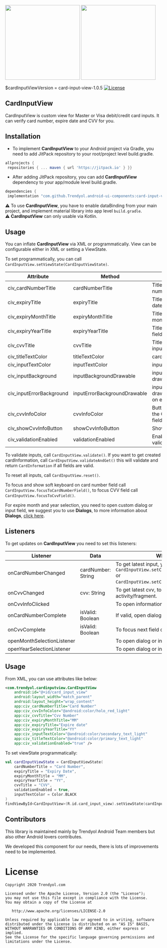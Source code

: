 
<img src="https://raw.githubusercontent.com/Trendyol/android-ui-components/master/images/card-input-view-1.png" width="240"/> <img src="https://raw.githubusercontent.com/Trendyol/android-ui-components/master/images/card-input-view-2.png" width="240"/>
  
$cardInputViewVersion = card-input-view-1.0.5 [![License](https://img.shields.io/badge/License-Apache%202.0-blue.svg)](https://opensource.org/licenses/Apache-2.0)
  
## CardInputView  
CardInputView is custom view for Master or Visa debit/credit card inputs. It can verify card number, expire date and CVV for you.
  
## Installation  
  - To implement **CardInputView** to your Android project via Gradle, you need to add JitPack repository to your root/project level build.gradle.  
```gradle  
allprojects {  
 repositories { ... maven { url 'https://jitpack.io' } }}  
```  
 - After adding JitPack repository, you can add **CardInputView** dependency to your app/module level build.gradle.
```gradle
dependencies {  
 implementation "com.github.Trendyol.android-ui-components:card-input-view:$cardInputViewVersion"}
```  
:warning: To use **CardInputView**, you have to enable dataBinding from your main project, and implement material library into app level `build.gradle`.  
:warning: **CardInputView** can only usable via Kotlin.

## Usage
You can inflate **CardInputView** via XML or programmatically. View can be configurable either in XML or setting a ViewState.

To set programmatically, you can call `CardInputView.setViewState(CardInputViewState)`.

| Attribute |  Method | Description | Default Value |
| ------------- | ------------- | ------------- | ------------- |
| civ_cardNumberTitle | cardNumberTitle | Title to show above card number input field. | "" |
| civ_expiryTitle | expiryTitle |  Title to show above expire date fields. | "" |
| civ_expiryMonthTitle | expiryMonthTitle | Title to show on expire month field. | "" |
| civ_expiryYearTitle | expiryYearTitle | Title to show on expire year field. | "" |
| civ_cvvTitle | cvvTitle | Title to show above CVV input field. | "" |
| civ_titleTextColor | titleTextColor | cardNumberTitle text color. | Color.BLACK |
| civ_inputTextColor | inputTextColor | input field text color. | Color.DKGRAY |
| civ_inputBackground | inputBackgroundDrawable | input field background drawableResource/drawable. | shape_card_input_field_background |
| civ_inputErrorBackground | inputErrorBackgroundDrawable | input field background drawableResource/drawable on error. | shape_card_input_field_error_background |
| civ_cvvInfoColor | cvvInfoColor | Button on the right side of the CVV field, tint for this field. | Color.RED |
| civ_showCvvInfoButton | showCvvInfoButton | Show or hide cvvInfo. | true |
| civ_validationEnabled | validationEnabled | Enable or disable input validations. | false |

To validate inputs, call `CardInputView.validate()`. If you want to get created cardInformation, call `CardInputView.validateAndGet()` this will validate and return `CardInformation` if all fields are valid.

To reset all inputs, call `CardInputView.reset()`.

To focus and show soft keyboard on card number field call `CardInputView.focusToCardNumberField()`, to focus CVV field call `CardInputView.focusToCvvField()`.

For expire month and year selection, you need to open custom dialog or input field, we suggest you to use **Dialogs**, to more information about **Dialogs**, [click here](https://github.com/Trendyol/android-ui-components/tree/master/libraries/dialogs).

## Listeners
To get updates on **CardInputView** you need to set this listeners:

| Listener | Data | What to use for? |
| ------------- | ------------- | ------------- |
| onCardNumberChanged | cardNumber: String | To get latest input, you can set `CardInputView.setCardTypeLogoDrawable(Drawable)` or `CardInputView.setCardBankLogoDrawable(Drawable)`. |
| onCvvChanged | cvv: String | To get latest cvv, to focus next field on your activity/fragment. |
| onCvvInfoClicked |  | To open information dialog about CVV. |
| onCardNumberComplete | isValid: Boolean | If valid, open dialog for expire month dialog. |
| onCvvComplete | isValid: Boolean | To focus next field on your activity/fragment. |
| openMonthSelectionListener |  | To open dialog or input field for expire month. |
| openYearSelectionListener |  | To open dialog or input field for expire year. |

## Usage

From XML, you can use attributes like below:

```xml
<com.trendyol.cardinputview.CardInputView
    android:id="@+id/card_input_view"
    android:layout_width="match_parent"
    android:layout_height="wrap_content"
    app:civ_cardNumberTitle="Card Number"
    app:civ_cvvInfoColor="@android:color/holo_red_light"
    app:civ_cvvTitle="Cvv Number"
    app:civ_expiryMonthTitle="MM"
    app:civ_expiryTitle="Expire date"
    app:civ_expiryYearTitle="YY"
    app:civ_inputTextColor="@android:color/secondary_text_light"
    app:civ_titleTextColor="@android:color/primary_text_light"
    app:civ_validationEnabled="true" />
```

To set viewState programmatically:

```kotlin
val cardInputViewState = CardInputViewState(
    cardNumberTitle = "Card Number",
    expiryTitle = "Expiry Date",
    expiryMonthTitle = "MM",
    expiryYearTitle = "YY",
    cvvTitle = "CVV",
    validationEnabled = true,
    inputTextColor = Color.BLACK
)
findViewById<CardInputView>(R.id.card_input_view).setViewState(cardInputViewState)
```

## Contributors
This library is maintained mainly by Trendyol Android Team members but also other Android lovers contributes.

We developed this component for our needs, there is lots of improvements need to be implemented.

# License
    Copyright 2020 Trendyol.com

    Licensed under the Apache License, Version 2.0 (the "License");
    you may not use this file except in compliance with the License.
    You may obtain a copy of the License at

       http://www.apache.org/licenses/LICENSE-2.0

    Unless required by applicable law or agreed to in writing, software
    distributed under the License is distributed on an "AS IS" BASIS,
    WITHOUT WARRANTIES OR CONDITIONS OF ANY KIND, either express or implied.
    See the License for the specific language governing permissions and
    limitations under the License.

